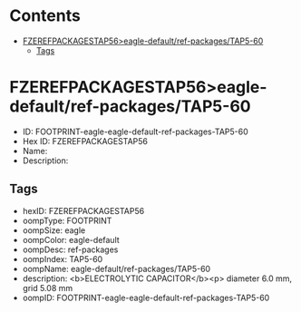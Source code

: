 



Contents
========

* [FZEREFPACKAGESTAP56>eagle-default/ref-packages/TAP5-60](#fzerefpackagestap56eagle-defaultref-packagestap5-60)
	* [Tags](#tags)

# FZEREFPACKAGESTAP56>eagle-default/ref-packages/TAP5-60

- ID: FOOTPRINT-eagle-eagle-default-ref-packages-TAP5-60
- Hex ID: FZEREFPACKAGESTAP56
- Name: 
- Description: 

## Tags

- hexID: FZEREFPACKAGESTAP56
- oompType: FOOTPRINT
- oompSize: eagle
- oompColor: eagle-default
- oompDesc: ref-packages
- oompIndex: TAP5-60
- oompName: eagle-default/ref-packages/TAP5-60
- description: &lt;b&gt;ELECTROLYTIC CAPACITOR&lt;/b&gt;&lt;p&gt;&#xD;
diameter 6.0 mm, grid 5.08 mm
- oompID: FOOTPRINT-eagle-eagle-default-ref-packages-TAP5-60
